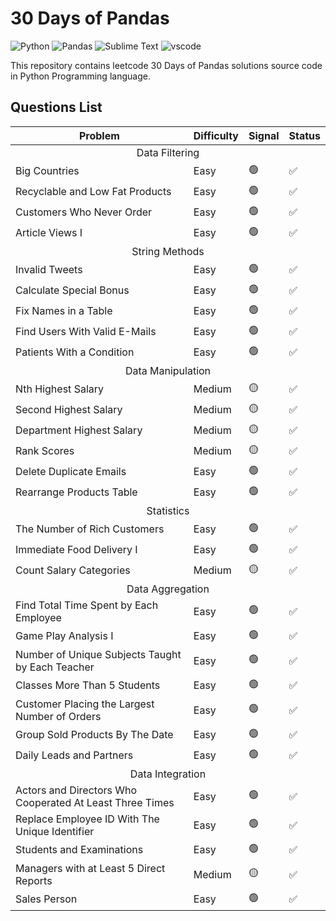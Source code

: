 <h1>30 Days of Pandas</h1>
<p>
  <img
    src="https://img.shields.io/badge/Python-0078D7.svg?logo=python&amp;logoColor=white"
    alt="Python"
  />
  <img
    src="https://img.shields.io/badge/Pandas-150458.svg?logo=pandas&logoColor=white"
    alt="Pandas"
  />
  <img
    src="https://img.shields.io/badge/Sublime_Text-%23575757.svg?logo=sublime-text&amp;logoColor=important"
    alt="Sublime Text"
  />
  <img
    src="https://img.shields.io/badge/Visual_Studio_Code-0078D4?logo=visual%20studio%20code&amp;logoColor=white"
    alt="vscode"
  />
</p>
<p>
  This repository contains leetcode 30 Days of Pandas solutions source code in
  Python Programming language.
</p>
<h2>Questions List</h2>
<table>
  <thead>
    <tr>
      <th>Problem</th>
      <th>Difficulty</th>
      <th>Signal</th>
      <th>Status</th>
    </tr>
  </thead>
  <tbody>
    <tr>
      <td colspan="4" align="center">Data Filtering</td>
    </tr>
    <tr>
      <td>Big Countries</td>
      <td>Easy</td>
      <td>🟢</td>
      <td>✅</td>
    </tr>
    <tr>
      <td>Recyclable and Low Fat Products</td>
      <td>Easy</td>
      <td>🟢</td>
      <td>✅</td>
    </tr>
    <tr>
      <td>Customers Who Never Order</td>
      <td>Easy</td>
      <td>🟢</td>
      <td>✅</td>
    </tr>
    <tr>
      <td>Article Views I</td>
      <td>Easy</td>
      <td>🟢</td>
      <td>✅</td>
    </tr>
    <tr>
      <td colspan="4" align="center">String Methods</td>
    </tr>
    <tr>
      <td>Invalid Tweets</td>
      <td>Easy</td>
      <td>🟢</td>
      <td>✅</td>
    </tr>
    <tr>
      <td>Calculate Special Bonus</td>
      <td>Easy</td>
      <td>🟢</td>
      <td>✅</td>
    </tr>
    <tr>
      <td>Fix Names in a Table</td>
      <td>Easy</td>
      <td>🟢</td>
      <td>✅</td>
    </tr>
    <tr>
      <td>Find Users With Valid E-Mails</td>
      <td>Easy</td>
      <td>🟢</td>
      <td>✅</td>
    </tr>
    <tr>
      <td>Patients With a Condition</td>
      <td>Easy</td>
      <td>🟢</td>
      <td>✅</td>
    </tr>
    <tr>
      <td colspan="4" align="center">Data Manipulation</td>
    </tr>
    <tr>
      <td>Nth Highest Salary</td>
      <td>Medium</td>
      <td>🟡</td>
      <td>✅</td>
    </tr>
    <tr>
      <td>Second Highest Salary</td>
      <td>Medium</td>
      <td>🟡</td>
      <td>✅</td>
    </tr>
    <tr>
      <td>Department Highest Salary</td>
      <td>Medium</td>
      <td>🟡</td>
      <td>✅</td>
    </tr>
    <tr>
      <td>Rank Scores</td>
      <td>Medium</td>
      <td>🟡</td>
      <td>✅</td>
    </tr>
    <tr>
      <td>Delete Duplicate Emails</td>
      <td>Easy</td>
      <td>🟢</td>
      <td>✅</td>
    </tr>
    <tr>
      <td>Rearrange Products Table</td>
      <td>Easy</td>
      <td>🟢</td>
      <td>✅</td>
    </tr>
    <tr>
      <td colspan="4" align="center">Statistics</td>
    </tr>
    <tr>
      <td>The Number of Rich Customers</td>
      <td>Easy</td>
      <td>🟢</td>
      <td>✅</td>
    </tr>
    <tr>
      <td>Immediate Food Delivery I</td>
      <td>Easy</td>
      <td>🟢</td>
      <td>✅</td>
    </tr>
    <tr>
      <td>Count Salary Categories</td>
      <td>Medium</td>
      <td>🟡</td>
      <td>✅</td>
    </tr>
    <tr>
      <td colspan="4" align="center">Data Aggregation</td>
    </tr>
    <tr>
      <td>Find Total Time Spent by Each Employee</td>
      <td>Easy</td>
      <td>🟢</td>
      <td>✅</td>
    </tr>
    <tr>
      <td>Game Play Analysis I</td>
      <td>Easy</td>
      <td>🟢</td>
      <td>✅</td>
    </tr>
    <tr>
      <td>Number of Unique Subjects Taught by Each Teacher</td>
      <td>Easy</td>
      <td>🟢</td>
      <td>✅</td>
    </tr>
    <tr>
      <td>Classes More Than 5 Students</td>
      <td>Easy</td>
      <td>🟢</td>
      <td>✅</td>
    </tr>
    <tr>
      <td>Customer Placing the Largest Number of Orders</td>
      <td>Easy</td>
      <td>🟢</td>
      <td>✅</td>
    </tr>
    <tr>
      <td>Group Sold Products By The Date</td>
      <td>Easy</td>
      <td>🟢</td>
      <td>✅</td>
    </tr>
    <tr>
      <td>Daily Leads and Partners</td>
      <td>Easy</td>
      <td>🟢</td>
      <td>✅</td>
    </tr>
    <tr>
      <td colspan="4" align="center">Data Integration</td>
    </tr>
    <tr>
      <td>Actors and Directors Who Cooperated At Least Three Times</td>
      <td>Easy</td>
      <td>🟢</td>
      <td>✅</td>
    </tr>
    <tr>
      <td>Replace Employee ID With The Unique Identifier</td>
      <td>Easy</td>
      <td>🟢</td>
      <td>✅</td>
    </tr>
    <tr>
      <td>Students and Examinations</td>
      <td>Easy</td>
      <td>🟢</td>
      <td>✅</td>
    </tr>
    <tr>
      <td>Managers with at Least 5 Direct Reports</td>
      <td>Medium</td>
      <td>🟡</td>
      <td>✅</td>
    </tr>
    <tr>
      <td>Sales Person</td>
      <td>Easy</td>
      <td>🟢</td>
      <td>✅</td>
    </tr>
  </tbody>
</table>